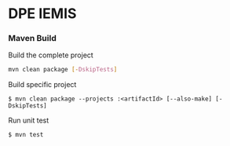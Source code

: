 # DPE IEMIS

### Maven Build

Build the complete project

```bash
mvn clean package [-DskipTests]
```
	
Build specific project
	
	$ mvn clean package --projects :<artifactId> [--also-make] [-DskipTests]
	
Run unit test
	
	$ mvn test
	
